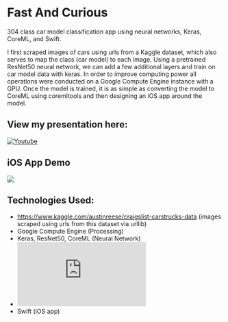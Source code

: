 # Fast And Curious
304 class car model classification app using neural networks, Keras, CoreML, and Swift.

I first scraped images of cars using urls from a Kaggle dataset, which also serves to map the class (car model) to each image.
Using a pretrained ResNet50 neural network, we can add a few additional layers and train on car model data with keras.
In order to improve computing power all operations were conducted on a Google Compute Engine instance with a GPU.
Once the model is trained, it is as simple as converting the model to CoreML using coremltools and then designing an iOS app around the model.


## View my presentation here:

[![Youtube](https://i.pinimg.com/originals/47/bb/4c/47bb4ca2b686e732a0817e76c1f6acf1.png)](https://youtu.be/Dy2bQKBpesU "Fast and Curious")

## iOS App Demo

![](app_demo.gif)

## Technologies Used:
* https://www.kaggle.com/austinreese/craigslist-carstrucks-data (images scraped using urls from this dataset via urllib)
* Google Compute Engine (Processing)
* Keras, ResNet50, CoreML (Neural Network)
* ![coremltools](https://apple.github.io/coremltools/generated/coremltools.converters.keras.convert.html)
* Swift (iOS app)
